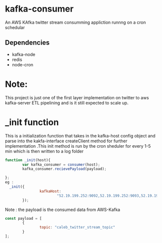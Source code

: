 # kafka-consumer
An AWS KAfka twitter stream consumming appliction runnng on a cron schedular
## Dependencies
- kafka-node
-  redis
- node-cron

# Note:
  This project is just one of the first layer implementation on twitter to aws kafka-server ETL pipelining
  and is it still expected to scale up.
# _init function
This is a initialization function that takes in the kafka-host config object and parse into the kakfa-interface 
createClient method for further implementation .This  init method is run by the cron sheduler for every 1-5 min which is then written to a log folder
```js
function _init(host){
        var kafka_consumer = consumer(host);
        kafka_consumer.recievePayload(payload);

};
eg :
  _init({
                kafkaHost:
                        "52.19.199.252:9092,52.19.199.252:9093,52.19.199.252:9094"
        });
```
Note : the payload is the consumed data from AWS-Kafka

```js
const payload = [
        {
                topic: "caleb_twitter_stream_topic"
        }
];

```
